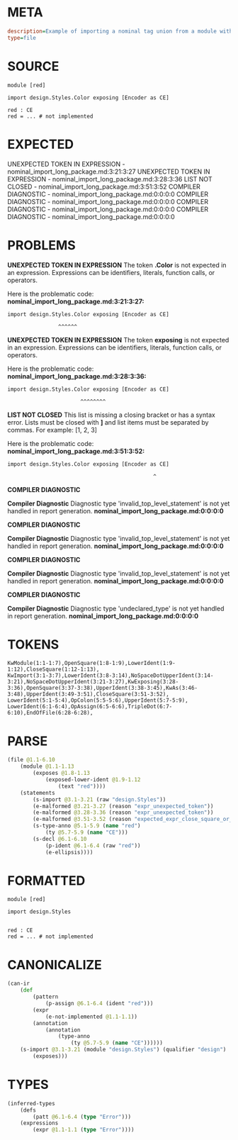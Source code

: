 # META
~~~ini
description=Example of importing a nominal tag union from a module within a package, and renaming it using `as`
type=file
~~~
# SOURCE
~~~roc
module [red]

import design.Styles.Color exposing [Encoder as CE]

red : CE
red = ... # not implemented
~~~
# EXPECTED
UNEXPECTED TOKEN IN EXPRESSION - nominal_import_long_package.md:3:21:3:27
UNEXPECTED TOKEN IN EXPRESSION - nominal_import_long_package.md:3:28:3:36
LIST NOT CLOSED - nominal_import_long_package.md:3:51:3:52
COMPILER DIAGNOSTIC - nominal_import_long_package.md:0:0:0:0
COMPILER DIAGNOSTIC - nominal_import_long_package.md:0:0:0:0
COMPILER DIAGNOSTIC - nominal_import_long_package.md:0:0:0:0
COMPILER DIAGNOSTIC - nominal_import_long_package.md:0:0:0:0
# PROBLEMS
**UNEXPECTED TOKEN IN EXPRESSION**
The token **.Color** is not expected in an expression.
Expressions can be identifiers, literals, function calls, or operators.

Here is the problematic code:
**nominal_import_long_package.md:3:21:3:27:**
```roc
import design.Styles.Color exposing [Encoder as CE]
```
                    ^^^^^^


**UNEXPECTED TOKEN IN EXPRESSION**
The token **exposing** is not expected in an expression.
Expressions can be identifiers, literals, function calls, or operators.

Here is the problematic code:
**nominal_import_long_package.md:3:28:3:36:**
```roc
import design.Styles.Color exposing [Encoder as CE]
```
                           ^^^^^^^^


**LIST NOT CLOSED**
This list is missing a closing bracket or has a syntax error.
Lists must be closed with **]** and list items must be separated by commas.
For example:     [1, 2, 3]

Here is the problematic code:
**nominal_import_long_package.md:3:51:3:52:**
```roc
import design.Styles.Color exposing [Encoder as CE]
```
                                                  ^


**COMPILER DIAGNOSTIC**

**Compiler Diagnostic**
Diagnostic type 'invalid_top_level_statement' is not yet handled in report generation.
**nominal_import_long_package.md:0:0:0:0**

**COMPILER DIAGNOSTIC**

**Compiler Diagnostic**
Diagnostic type 'invalid_top_level_statement' is not yet handled in report generation.
**nominal_import_long_package.md:0:0:0:0**

**COMPILER DIAGNOSTIC**

**Compiler Diagnostic**
Diagnostic type 'invalid_top_level_statement' is not yet handled in report generation.
**nominal_import_long_package.md:0:0:0:0**

**COMPILER DIAGNOSTIC**

**Compiler Diagnostic**
Diagnostic type 'undeclared_type' is not yet handled in report generation.
**nominal_import_long_package.md:0:0:0:0**

# TOKENS
~~~zig
KwModule(1:1-1:7),OpenSquare(1:8-1:9),LowerIdent(1:9-1:12),CloseSquare(1:12-1:13),
KwImport(3:1-3:7),LowerIdent(3:8-3:14),NoSpaceDotUpperIdent(3:14-3:21),NoSpaceDotUpperIdent(3:21-3:27),KwExposing(3:28-3:36),OpenSquare(3:37-3:38),UpperIdent(3:38-3:45),KwAs(3:46-3:48),UpperIdent(3:49-3:51),CloseSquare(3:51-3:52),
LowerIdent(5:1-5:4),OpColon(5:5-5:6),UpperIdent(5:7-5:9),
LowerIdent(6:1-6:4),OpAssign(6:5-6:6),TripleDot(6:7-6:10),EndOfFile(6:28-6:28),
~~~
# PARSE
~~~clojure
(file @1.1-6.10
	(module @1.1-1.13
		(exposes @1.8-1.13
			(exposed-lower-ident @1.9-1.12
				(text "red"))))
	(statements
		(s-import @3.1-3.21 (raw "design.Styles"))
		(e-malformed @3.21-3.27 (reason "expr_unexpected_token"))
		(e-malformed @3.28-3.36 (reason "expr_unexpected_token"))
		(e-malformed @3.51-3.52 (reason "expected_expr_close_square_or_comma"))
		(s-type-anno @5.1-5.9 (name "red")
			(ty @5.7-5.9 (name "CE")))
		(s-decl @6.1-6.10
			(p-ident @6.1-6.4 (raw "red"))
			(e-ellipsis))))
~~~
# FORMATTED
~~~roc
module [red]

import design.Styles


red : CE
red = ... # not implemented

~~~
# CANONICALIZE
~~~clojure
(can-ir
	(def
		(pattern
			(p-assign @6.1-6.4 (ident "red")))
		(expr
			(e-not-implemented @1.1-1.1))
		(annotation
			(annotation
				(type-anno
					(ty @5.7-5.9 (name "CE"))))))
	(s-import @3.1-3.21 (module "design.Styles") (qualifier "design")
		(exposes)))
~~~
# TYPES
~~~clojure
(inferred-types
	(defs
		(patt @6.1-6.4 (type "Error")))
	(expressions
		(expr @1.1-1.1 (type "Error"))))
~~~
